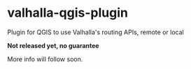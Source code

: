 # valhalla-qgis-plugin
Plugin for QGIS to use Valhalla's routing APIs, remote or local

**Not released yet, no guarantee**

More info will follow soon.

